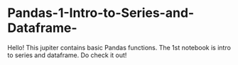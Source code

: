 # Pandas-1-Intro-to-Series-and-Dataframe-

Hello!
This jupiter contains basic Pandas functions.
The 1st notebook is intro to series and dataframe.
Do check it out!

